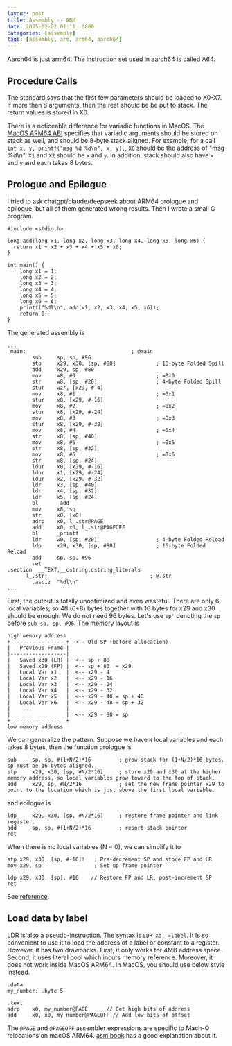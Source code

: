 ```yaml
---
layout: post
title: Assembly -- ARM
date: 2025-02-02 01:11 -0800
categories: [assembly]
tags: [assembly, arm, arm64, aarch64]
---
```


Aarch64 is just arm64. The instruction set used in aarch64 is called A64.

## Procedure Calls

The standard says that the first few parameters should be loaded to X0-X7. If
more than 8 arguments, then the rest should be be put to stack. The return
values is stored in X0.

There is a noticeable difference for variadic functions in MacOS. The
[MacOS ARM64 ABI](https://developer.apple.com/documentation/xcode/writing-arm64-code-for-apple-platforms#Update-code-that-passes-arguments-to-variadic-functions)
specifies that variadic arguments should be stored on stack as well, and should
be 8-byte stack aligned. For example, for a call
`int x, y; printf("msg %d %d\n", x, y);`, `X0` should be the address of "msg
%d\n". `X1` and `X2` should be `x` and `y`. In addition, stack should also have
`x` and `y` and each takes 8 bytes.

## Prologue and Epilogue

I tried to ask chatgpt/claude/deepseek about ARM64 prologue and epilogue, but
all of them generated wrong results. Then I wrote a small C program.

```
#include <stdio.h>

long add(long x1, long x2, long x3, long x4, long x5, long x6) {
  return x1 + x2 + x3 + x4 + x5 + x6;
}

int main() {
    long x1 = 1;
    long x2 = 2;
    long x3 = 3;
    long x4 = 4;
    long x5 = 5;
    long x6 = 6;
    printf("%dl\n", add(x1, x2, x3, x4, x5, x6));
    return 0;
}
```

The generated assembly is

```
...
_main:                                  ; @main
        sub     sp, sp, #96
        stp     x29, x30, [sp, #80]             ; 16-byte Folded Spill
        add     x29, sp, #80
        mov     w8, #0                          ; =0x0
        str     w8, [sp, #20]                   ; 4-byte Folded Spill
        stur    wzr, [x29, #-4]
        mov     x8, #1                          ; =0x1
        stur    x8, [x29, #-16]
        mov     x8, #2                          ; =0x2
        stur    x8, [x29, #-24]
        mov     x8, #3                          ; =0x3
        stur    x8, [x29, #-32]
        mov     x8, #4                          ; =0x4
        str     x8, [sp, #40]
        mov     x8, #5                          ; =0x5
        str     x8, [sp, #32]
        mov     x8, #6                          ; =0x6
        str     x8, [sp, #24]
        ldur    x0, [x29, #-16]
        ldur    x1, [x29, #-24]
        ldur    x2, [x29, #-32]
        ldr     x3, [sp, #40]
        ldr     x4, [sp, #32]
        ldr     x5, [sp, #24]
        bl      _add
        mov     x8, sp
        str     x0, [x8]
        adrp    x0, l_.str@PAGE
        add     x0, x0, l_.str@PAGEOFF
        bl      _printf
        ldr     w0, [sp, #20]                   ; 4-byte Folded Reload
        ldp     x29, x30, [sp, #80]             ; 16-byte Folded Reload
        add     sp, sp, #96
        ret
.section  __TEXT,__cstring,cstring_literals
      l_.str:                                 ; @.str
        .asciz  "%dl\n"
...
```

First, the output is totally unoptimized and even wasteful. There are only 6
local variables, so 48 (6\*8) bytes together with 16 bytes for x29 and x30
should be enough. We do not need 96 bytes. Let's use `sp'` denoting the `sp`
before `sub sp, sp, #96`. The memory layout is

```
high memory address
+------------------+  <-- Old SP (before allocation)
|   Previous Frame |
|------------------|
|   Saved x30 (LR) |  <-- sp + 88
|   Saved x29 (FP) |  <-- sp + 80  = x29
|   Local Var x1   |  <-- x29 - 4
|   Local Var x2   |  <-- x29 - 16
|   Local Var x3   |  <-- x29 - 24
|   Local Var x4   |  <-- x29 - 32
|   Local Var x5   |  <-- x29 - 40 = sp + 40
|   Local Var x6   |  <-- x29 - 48 = sp + 32
|    ...           |
|                  |  <-- x29 - 80 = sp
+------------------+
low memory address
```

We can generalize the pattern. Suppose we have `N` local variables and each
takes 8 bytes, then the function prologue is

```
sub     sp, sp, #(1+N/2)*16         ; grow stack for (1+N/2)*16 bytes. sp must be 16 bytes aligned.
stp     x29, x30, [sp, #N/2*16]     ; store x29 and x30 at the higher memory address, so local variables grow toward to the top of stack.
add     x29, sp, #N/2*16            ; set the new frame pointer x29 to point to the location which is just above the first local variable.
```

and epilogue is

```
ldp     x29, x30, [sp, #N/2*16]     ; restore frame pointer and link register.
add     sp, sp, #(1+N/2)*16         ; resort stack pointer
ret
```

When there is no local variables (N = 0), we can simplify it to

```
stp x29, x30, [sp, #-16]!   ; Pre-decrement SP and store FP and LR
mov x29, sp                 ; Set up frame pointer

ldp x29, x30, [sp], #16    // Restore FP and LR, post-increment SP
ret
```

See [reference](https://johannst.github.io/notes/arch/arm64.html).

## Load data by label

LDR is also a pseudo-instruction. The syntax is `LDR Xd, =label`. It is so
convenient to use it to load the address of a label or constant to a register.
However, it has two drawbacks. First, it only works for 4MB address space.
Second, it uses literal pool which incurs memory reference. Moreover, it does
not work inside MacOS ARM64. In MacOS, you should use below style instead.

```
.data
my_number: .byte 5

.text
adrp    x0, my_number@PAGE      // Get high bits of address
add     x0, x0, my_number@PAGEOFF // Add low bits of offset
```

The `@PAGE` and `@PAGEOFF` assembler expressions are specific to Mach-O
relocations on macOS ARM64.
[asm book](https://github.com/pkivolowitz/asm_book/blob/main/section_1/regs/ldr2.md#apple-silicon)
has a good explanation about it.

